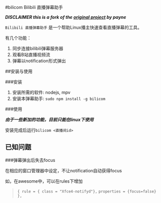 ﻿#bilicom Bilibili 直播弹幕助手

***DISCLAIMER this is a fork of the [original project](https://coding.net/u/payne/p/bili-comment/git) by payne***

`Bilibili 直播弹幕助手` 是一个帮助Linux播主快速查看直播弹幕的工具。

有几个功能：

1. 同步连接bilibili弹幕服务器
2. 观看B站直播视频流
3. 弹幕以notification形式弹出

##安装与使用

###安装

1. 安装所需的软件: nodejs, mpv
2. 安装本弹幕助手: `sudo npm install -g bilicom`

###使用

***由于一些新加的功能，目前只能在linux下使用***

安装完成后运行`bilicom <直播间id>`

## 已知问题

###弹幕弹出后失去focus

在相应的窗口管理器中设定，不让notification自动获得focus

如，在awesome中，可以在rules下增加

> `{ rule = { class = "Xfce4-notifyd"},`
> `properties = {focus=false} },`
